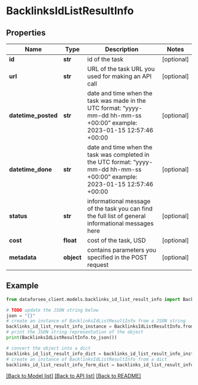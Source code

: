 # BacklinksIdListResultInfo


## Properties

Name | Type | Description | Notes
------------ | ------------- | ------------- | -------------
**id** | **str** | id of the task | [optional] 
**url** | **str** | URL of the task URL you used for making an API call | [optional] 
**datetime_posted** | **str** | date and time when the task was made in the UTC format: “yyyy-mm-dd hh-mm-ss +00:00” example: 2023-01-15 12:57:46 +00:00 | [optional] 
**datetime_done** | **str** | date and time when the task was completed in the UTC format: “yyyy-mm-dd hh-mm-ss +00:00” example: 2023-01-15 12:57:46 +00:00 | [optional] 
**status** | **str** | informational message of the task you can find the full list of general informational messages here | [optional] 
**cost** | **float** | cost of the task, USD | [optional] 
**metadata** | **object** | contains parameters you specified in the POST request | [optional] 

## Example

```python
from dataforseo_client.models.backlinks_id_list_result_info import BacklinksIdListResultInfo

# TODO update the JSON string below
json = "{}"
# create an instance of BacklinksIdListResultInfo from a JSON string
backlinks_id_list_result_info_instance = BacklinksIdListResultInfo.from_json(json)
# print the JSON string representation of the object
print(BacklinksIdListResultInfo.to_json())

# convert the object into a dict
backlinks_id_list_result_info_dict = backlinks_id_list_result_info_instance.to_dict()
# create an instance of BacklinksIdListResultInfo from a dict
backlinks_id_list_result_info_form_dict = backlinks_id_list_result_info.from_dict(backlinks_id_list_result_info_dict)
```
[[Back to Model list]](../README.md#documentation-for-models) [[Back to API list]](../README.md#documentation-for-api-endpoints) [[Back to README]](../README.md)


